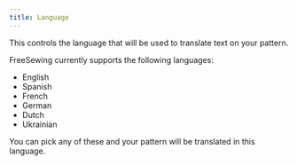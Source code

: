 ```yaml
---
title: Language
---
```


This controls the language that will be used to translate text on your pattern.

FreeSewing currently supports the following languages:

- English
- Spanish
- French
- German
- Dutch
- Ukrainian

You can pick any of these and your pattern will be translated in this language.

